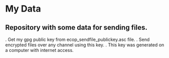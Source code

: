 # My Data

## Repository with some data for sending files.
. Get my gpg public key from ecop_sendfile_publickey.asc file.
. Send encrypted files over any channel using this key.
. This key was generated on a computer with internet access.
